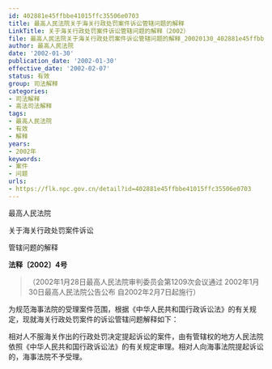 ```yaml
---
id: 402881e45ffbbe41015ffc35506e0703
title: 最高人民法院关于海关行政处罚案件诉讼管辖问题的解释
LinkTitle: 关于海关行政处罚案件诉讼管辖问题的解释（2002）
file: 最高人民法院关于海关行政处罚案件诉讼管辖问题的解释_20020130_402881e45ffbbe41015ffc35506e0703.docx
author: 最高人民法院
date: '2002-01-30'
publication_date: '2002-01-30'
effective_date: '2002-02-07'
status: 有效
group: 司法解释
categories:
- 司法解释
- 高法司法解释
tags:
- 最高人民法院
- 有效
- 解释
years:
- 2002年
keywords:
- 案件
- 问题
urls:
- https://flk.npc.gov.cn/detail?id=402881e45ffbbe41015ffc35506e0703
---
```


最高人民法院

关于海关行政处罚案件诉讼

管辖问题的解释

**法释〔2002〕4号**

> （2002年1月28日最高人民法院审判委员会第1209次会议通过 2002年1月30日最高人民法院公告公布 自2002年2月7日起施行）

为规范海事法院的受理案件范围，根据《中华人民共和国行政诉讼法》的有关规定，现就海关行政处罚案件的诉讼管辖问题解释如下：

相对人不服海关作出的行政处罚决定提起诉讼的案件，由有管辖权的地方人民法院依照《中华人民共和国行政诉讼法》的有关规定审理。相对人向海事法院提起诉讼的，海事法院不予受理。
